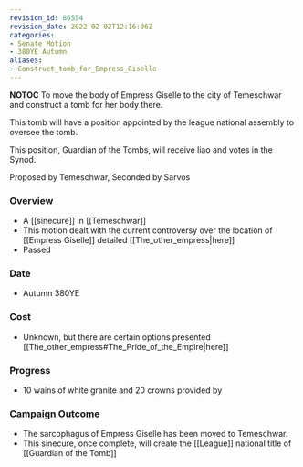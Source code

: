 ```yaml
---
revision_id: 86554
revision_date: 2022-02-02T12:16:06Z
categories:
- Senate Motion
- 380YE Autumn
aliases:
- Construct_tomb_for_Empress_Giselle
---
```



__NOTOC__
To move the body of Empress Giselle to the city of Temeschwar and construct  a tomb for her body there.

This tomb will have a position appointed by the league national assembly to oversee the tomb. 

This position, Guardian of the Tombs, will receive liao and votes in the Synod.

Proposed by Temeschwar, Seconded by Sarvos

### Overview
* A [[sinecure]] in [[Temeschwar]]
* This motion dealt with the current controversy over the location of [[Empress Giselle]] detailed [[The_other_empress|here]]
* Passed

### Date
* Autumn 380YE

### Cost
* Unknown, but there are certain options presented [[The_other_empress#The_Pride_of_the_Empire|here]]

### Progress
* 10 wains of white granite and 20 crowns provided by 

### Campaign Outcome
* The sarcophagus of Empress Giselle has been moved to Temeschwar.
* This sinecure, once complete, will create the [[League]] national title of [[Guardian of the Tomb]]

